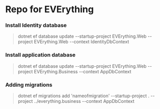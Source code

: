 # Repo for EVErything

### Install Identity database
   > dotnet ef database update --startup-project EVErything.Web --project EVErything.Web --context IdentityDbContext

### Install application database
   > dotnet ef database update --startup-project EVErything.Web --project EVErything.Business --context AppDbContext
   
### Adding migrations
   > dotnet ef migrations add 'nameofmigration' --startup-project . --project ../everything.business --context AppDbContext